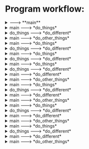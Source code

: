 # Program workflow:

<details>
<summary><module> ---> **main**</summary>

This is a docstring lalala
tralala
</details>

        
<details>
<summary>    main ---> *do_things*</summary>

woah boi is that a docstring?
</details>

        
<details>
<summary>        do_things ---> *do_different*</summary>


</details>

        
<details>
<summary>    main ---> *do_other_things*</summary>


</details>

        
<details>
<summary>    main ---> *do_things*</summary>

woah boi is that a docstring?
</details>

        
<details>
<summary>        do_things ---> *do_different*</summary>


</details>

        
<details>
<summary>    main ---> *do_things*</summary>

woah boi is that a docstring?
</details>

        
<details>
<summary>        do_things ---> *do_different*</summary>


</details>

        
<details>
<summary>    main ---> *do_things*</summary>

woah boi is that a docstring?
</details>

        
<details>
<summary>        do_things ---> *do_different*</summary>


</details>

        
<details>
<summary>    main ---> *do_different*</summary>


</details>

        
<details>
<summary>    main ---> *do_other_things*</summary>


</details>

        
<details>
<summary>    main ---> *do_things*</summary>

woah boi is that a docstring?
</details>

        
<details>
<summary>        do_things ---> *do_different*</summary>


</details>

        
<details>
<summary>    main ---> *do_different*</summary>


</details>

        
<details>
<summary>    main ---> *do_other_things*</summary>


</details>

        
<details>
<summary>    main ---> *do_things*</summary>

woah boi is that a docstring?
</details>

        
<details>
<summary>        do_things ---> *do_different*</summary>


</details>

        
<details>
<summary>    main ---> *do_different*</summary>


</details>

        
<details>
<summary>    main ---> *do_other_things*</summary>


</details>

        
<details>
<summary>    main ---> *do_things*</summary>

woah boi is that a docstring?
</details>

        
<details>
<summary>        do_things ---> *do_different*</summary>


</details>

        
<details>
<summary>    main ---> *do_different*</summary>


</details>

        
<details>
<summary>    main ---> *do_other_things*</summary>


</details>

        
